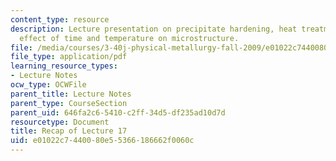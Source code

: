 ```yaml
---
content_type: resource
description: Lecture presentation on precipitate hardening, heat treatment, and the
  effect of time and temperature on microstructure.
file: /media/courses/3-40j-physical-metallurgy-fall-2009/e01022c7440080e55366186662f0060c_MIT3_40JF09_lec17.pdf
file_type: application/pdf
learning_resource_types:
- Lecture Notes
ocw_type: OCWFile
parent_title: Lecture Notes
parent_type: CourseSection
parent_uid: 646fa2c6-5410-c2ff-34d5-df235ad10d7d
resourcetype: Document
title: Recap of Lecture 17
uid: e01022c7-4400-80e5-5366-186662f0060c
---
```

